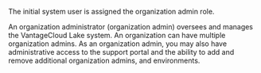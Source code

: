 The initial system user is assigned the organization admin role.

An organization administrator (organization admin) oversees and manages the VantageCloud Lake system. An organization can have multiple organization admins. As an organization admin, you may also have administrative access to the support portal and the ability to add and remove additional organization admins, and environments.

